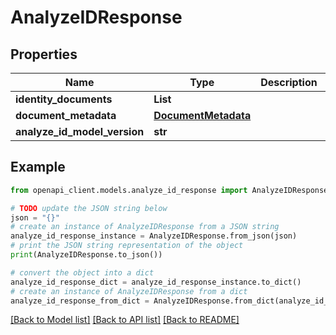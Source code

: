 # AnalyzeIDResponse


## Properties

Name | Type | Description | Notes
------------ | ------------- | ------------- | -------------
**identity_documents** | **List** |  | [optional] 
**document_metadata** | [**DocumentMetadata**](DocumentMetadata.md) |  | [optional] 
**analyze_id_model_version** | **str** |  | [optional] 

## Example

```python
from openapi_client.models.analyze_id_response import AnalyzeIDResponse

# TODO update the JSON string below
json = "{}"
# create an instance of AnalyzeIDResponse from a JSON string
analyze_id_response_instance = AnalyzeIDResponse.from_json(json)
# print the JSON string representation of the object
print(AnalyzeIDResponse.to_json())

# convert the object into a dict
analyze_id_response_dict = analyze_id_response_instance.to_dict()
# create an instance of AnalyzeIDResponse from a dict
analyze_id_response_from_dict = AnalyzeIDResponse.from_dict(analyze_id_response_dict)
```
[[Back to Model list]](../README.md#documentation-for-models) [[Back to API list]](../README.md#documentation-for-api-endpoints) [[Back to README]](../README.md)


